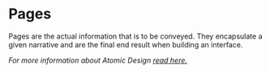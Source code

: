 # Pages

Pages are the actual information that is to be conveyed. They encapsulate a given narrative and are the final end result when building an interface.

*For more information about Atomic Design [read here.](/common)*

